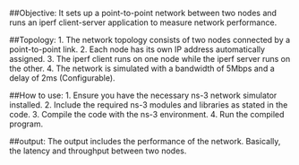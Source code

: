 ##Objective:
	It sets up a point-to-point network between two nodes and runs an iperf client-server application to measure network performance.

##Topology:
	1. The network topology consists of two nodes connected by a point-to-point link. 
	2. Each node has its own IP address automatically assigned. 
	3. The iperf client runs on one node while the iperf server runs on the other. 
	4. The network is simulated with a bandwidth of 5Mbps and a delay of 2ms (Configurable).

##How to use:
    1. Ensure you have the necessary ns-3 network simulator installed.
    2. Include the required ns-3 modules and libraries as stated in the code.
    3. Compile the code with the ns-3 environment.
    4. Run the compiled program.

##output:
	The output includes the performance of the network. Basically, the latency and throughput between two nodes.

